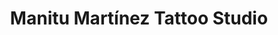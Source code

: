 ---
title: "Manitu Martínez Tattoo Studio"
url: /martinez/manitu-martinez-tattoo-studio/
shop: tatuaje
---